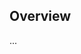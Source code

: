 <!-- Note: Please must use one of our issue templates to file an issue! 🛑 -->
<!-- 👉 https://github.com/tylersayshi/prototypey/issues/new/choose 👈 -->
<!-- **Issues that should have been filed with a template will be closed without action, and we will ask you to use a template.** -->

<!-- This blank issue template is only for issues that don't fit any of the templates. -->

## Overview

...
